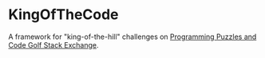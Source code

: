 # KingOfTheCode

A framework for "king-of-the-hill" challenges on [Programming Puzzles and Code Golf Stack Exchange](http://codegolf.stackexchange.com).
